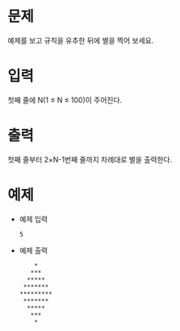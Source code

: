 # 문제
예제를 보고 규칙을 유추한 뒤에 별을 찍어 보세요.

# 입력
첫째 줄에 N(1 ≤ N ≤ 100)이 주어진다.

# 출력
첫째 줄부터 2×N-1번째 줄까지 차례대로 별을 출력한다.

# 예제
-  예제 입력
    ```
    5
    ```

-  예제 출력
    ```
        *
       ***
      *****
     *******
    *********
     *******
      *****
       ***
        *
    ```